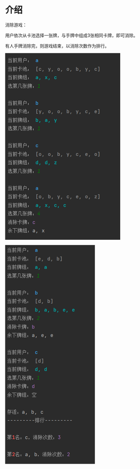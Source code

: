 # 介绍
消除游戏：

用户依次从卡池选择一张牌，与手牌中组成3张相同卡牌，即可消除。

有人手牌消除完，则游戏结束，以消除次数作为排行。

![](./static/1.png)

![](./static/2.png)